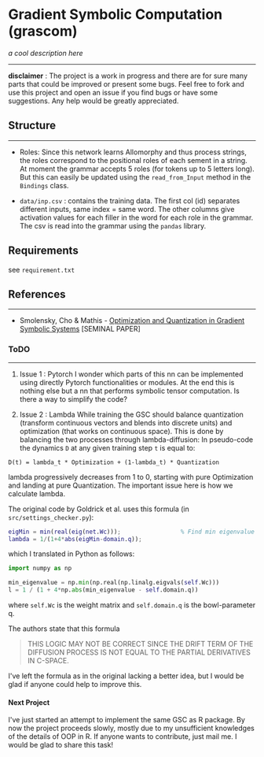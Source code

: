 # **Gra**dient **S**ymbolic **Com**putation (grascom)

_a cool description here_

---

**disclaimer** : The project is a work in progress and there are for sure many parts that could be improved or present some bugs. Feel free to fork and use this project and open an issue if you find bugs or have some suggestions. Any help would be greatly appreciated.

## Structure
---

+ Roles: Since this network learns Allomorphy and thus process strings, the roles correspond to the positional roles of each sement in a string. At moment the grammar accepts 5 roles (for tokens up to 5 letters long). But this can easily be updated using the `read_from_Input` method in the `Bindings` class.

+ `data/inp.csv` : contains the training data. The first col (id) separates different inputs, same index = same word. The other columns give activation values for each filler in the word for each role in the grammar. The csv is read into the grammar using the `pandas` library.



## Requirements

see `requirement.txt`

## References

---

- Smolensky, Cho & Mathis - [Optimization and Quantization in Gradient Symbolic Systems](https://onlinelibrary.wiley.com/doi/pdf/10.1111/cogs.12047) [SEMINAL PAPER]

### ToDO

---

1. Issue 1 : Pytorch
   I wonder which parts of this nn can be implemented using directly Pytorch functionalities or modules.
   At the end this is nothing else but a nn that performs symbolic tensor computation. Is there a way to simplify the code?

2. Issue 2 : Lambda
   While training the GSC should balance quantization (transform continuous vectors and blends into discrete units) and optimization (that works on continuous space). This is done by balancing the two processes through lambda-diffusion:
   In pseudo-code the dynamics `D` at any given training step `t` is equal to:

`D(t) = lambda_t * Optimization + (1-lambda_t) * Quantization`

lambda progressively decreases from 1 to 0, starting with pure Optimization and landing at pure Quantization. The important issue here is how we calculate lambda.

The original code by Goldrick et al. uses this formula (in `src/settings_checker.py`):

```matlab
eigMin = min(real(eig(net.Wc)));                 % Find min eigenvalue of c-space weight matrix.
lambda = 1/(1+4*abs(eigMin-domain.q));

```

which I translated in Python as follows:

```python
import numpy as np

min_eigenvalue = np.min(np.real(np.linalg.eigvals(self.Wc)))
l = 1 / (1 + 4*np.abs(min_eigenvalue - self.domain.q))

```

where `self.Wc` is the weight matrix and `self.domain.q` is the bowl-parameter q.

The authors state that this formula

> THIS LOGIC MAY NOT BE CORRECT SINCE THE DRIFT TERM OF THE DIFFUSION PROCESS IS NOT EQUAL TO THE PARTIAL DERIVATIVES IN C-SPACE.

I've left the formula as in the original lacking a better idea, but I would be glad if anyone could help to improve this.

#### Next Project

I've just started an attempt to implement the same GSC as R package. By now the project proceeds slowly, mostly due to my unsufficient knowledges of the details of OOP in R. If anyone wants to contribute, just mail me. I would be glad to share this task!
